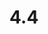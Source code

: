 ---
layout: default
title: 4.4
lang: en
headline: |-
  Provide support for Indigenous events and activities
why: |-
  Indigenous Affairs is responsible for hosting a range of activities on campus for students and staff for them to experience and participate in aspects of Indigenous culture including the annual pow wow, lectures by Indigenous speakers and other events.

  Dates and times in the calendar specifically commemorated by Indigenous peoples in Canada should be a part of the University calendar.

  Raise the profile of Indigenous intellectuals and activists by encouraging faculties to nominate at least one Indigenous person annually to receive an honorary doctorate.
when: |-
  Short term
how: |-
  Develop a list of dates and events that are central to the lives of Indigenous Canadians and ensure that uOttawa commemorates these dates. This list might include a dedicated holiday and/or days of observance such as Indigenous Peoples Day (21 June), Riel Day (16 Nov), Treaty Recognition Week (November), etc., to make Indigenous life a part of the campus

  Provide an annual reminder to faculties to consider nominating an Indigenous person who has had an impact on the lives of Indigenous societies for an honorary doctorate.
cost: |-
  There are no incremental resource implications to acknowledging these types of dates or pursuing these types of honorifics.
who: |-
  Communications Directorate \| Ceremonies and Events \| Provost \| Deans (for nominations of honorary doctorate candidates)
---
